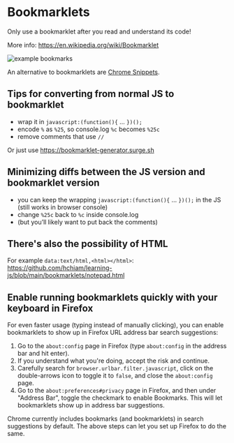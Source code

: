 # Bookmarklets

Only use a bookmarklet after you read and understand its code!

More info: https://en.wikipedia.org/wiki/Bookmarklet

![example bookmarks](ExampleBookmarks.png)

An alternative to bookmarklets are [Chrome Snippets](https://developer.chrome.com/docs/devtools/javascript/snippets/).

## Tips for converting from normal JS to bookmarklet

- wrap it in `javascript:(function(){` … `})();`
- encode `%` as `%25`, so console.log `%c` becomes `%25c`
- remove comments that use `//`

Or just use https://bookmarklet-generator.surge.sh

## Minimizing diffs between the JS version and bookmarklet version

- you can keep the wrapping `javascript:(function(){` … `})();` in the JS (still works in browser console)
- change `%25c` back to `%c` inside console.log
- (but you’ll likely want to put back the comments)

## There's also the possibility of HTML

For example `data:text/html,<html></html>`: https://github.com/hchiam/learning-js/blob/main/bookmarklets/notepad.html

## Enable running bookmarklets quickly with your keyboard in Firefox

For even faster usage (typing instead of manually clicking), you can enable bookmarklets to show up in Firefox URL address bar search suggestions:

1. Go to the `about:config` page in Firefox (type `about:config` in the address bar and hit enter).
2. If you understand what you're doing, accept the risk and continue.
3. Carefully search for `browser.urlbar.filter.javascript`, click on the double-arrows icon to toggle it to `false`, and close the `about:config` page.
4. Go to the `about:preferences#privacy` page in Firefox, and then under "Address Bar", toggle the checkmark to enable Bookmarks. This will let bookmarklets show up in address bar suggestions.

Chrome currently includes bookmarks (and bookmarklets) in search suggestions by default. The above steps can let you set up Firefox to do the same.

